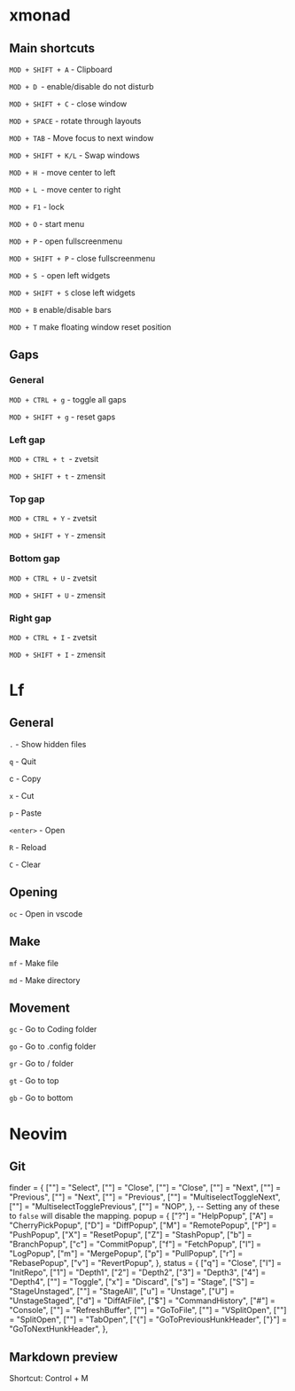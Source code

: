 # xmonad

## Main shortcuts

`MOD + SHIFT + A` - Clipboard

`MOD + D `- enable/disable do not disturb

`MOD + SHIFT + C` - close window

`MOD + SPACE` - rotate through layouts

`MOD + TAB` - Move focus to next window

`MOD + SHIFT + K/L` - Swap windows

`MOD + H `- move center to left

`MOD + L `- move center to right

`MOD + F1` - lock

`MOD + O` - start menu

`MOD + P` - open fullscreenmenu

`MOD + SHIFT + P` - close fullscreenmenu

`MOD + S `- open left widgets

`MOD + SHIFT + S` close left widgets

`MOD + B` enable/disable bars

`MOD + T` make floating window reset position

## Gaps

### General

`MOD + CTRL + g` - toggle all gaps

`MOD + SHIFT + g` - reset gaps

### Left gap

`MOD + CTRL + t `- zvetsit

`MOD + SHIFT + t` - zmensit

### Top gap

`MOD + CTRL + Y` - zvetsit

`MOD + SHIFT + Y` - zmensit

### Bottom gap

`MOD + CTRL + U` - zvetsit

`MOD + SHIFT + U` - zmensit

### Right gap

`MOD + CTRL + I` - zvetsit

`MOD + SHIFT + I` - zmensit

# Lf

## General

`.` - Show hidden files

`q` - Quit

c - Copy

`x` - Cut

`p` - Paste

`<enter>` - Open

`R` - Reload

`C` - Clear

## Opening

`oc` - Open in vscode

## Make

`mf` - Make file

`md` - Make directory

## Movement

`gc` - Go to Coding folder

`go` - Go to .config folder

`gr` - Go to / folder

`gt` - Go to top

`gb` - Go to bottom

# Neovim

## Git

finder = {
      ["<cr>"] = "Select",
      ["<c-c>"] = "Close",
      ["<esc>"] = "Close",
      ["<c-n>"] = "Next",
      ["<c-p>"] = "Previous",
      ["<down>"] = "Next",
      ["<up>"] = "Previous",
      ["<tab>"] = "MultiselectToggleNext",
      ["<s-tab>"] = "MultiselectTogglePrevious",
      ["<c-j>"] = "NOP",
    },
    -- Setting any of these to `false` will disable the mapping.
    popup = {
      ["?"] = "HelpPopup",
      ["A"] = "CherryPickPopup",
      ["D"] = "DiffPopup",
      ["M"] = "RemotePopup",
      ["P"] = "PushPopup",
      ["X"] = "ResetPopup",
      ["Z"] = "StashPopup",
      ["b"] = "BranchPopup",
      ["c"] = "CommitPopup",
      ["f"] = "FetchPopup",
      ["l"] = "LogPopup",
      ["m"] = "MergePopup",
      ["p"] = "PullPopup",
      ["r"] = "RebasePopup",
      ["v"] = "RevertPopup",
    },
    status = {
      ["q"] = "Close",
      ["I"] = "InitRepo",
      ["1"] = "Depth1",
      ["2"] = "Depth2",
      ["3"] = "Depth3",
      ["4"] = "Depth4",
      ["<tab>"] = "Toggle",
      ["x"] = "Discard",
      ["s"] = "Stage",
      ["S"] = "StageUnstaged",
      ["<c-s>"] = "StageAll",
      ["u"] = "Unstage",
      ["U"] = "UnstageStaged",
      ["d"] = "DiffAtFile",
      ["$"] = "CommandHistory",
      ["#"] = "Console",
      ["<c-r>"] = "RefreshBuffer",
      ["<enter>"] = "GoToFile",
      ["<c-v>"] = "VSplitOpen",
      ["<c-x>"] = "SplitOpen",
      ["<c-t>"] = "TabOpen",
      ["{"] = "GoToPreviousHunkHeader",
      ["}"] = "GoToNextHunkHeader",
    },



## Markdown preview
Shortcut: Control + M
